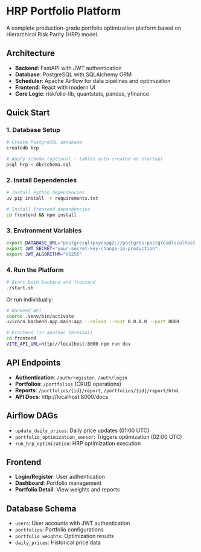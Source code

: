 # HRP Portfolio Platform

A complete production-grade portfolio optimization platform based on Hierarchical Risk Parity (HRP) model.

## Architecture

- **Backend**: FastAPI with JWT authentication
- **Database**: PostgreSQL with SQLAlchemy ORM
- **Scheduler**: Apache Airflow for data pipelines and optimization
- **Frontend**: React with modern UI
- **Core Logic**: riskfolio-lib, quantstats, pandas, yfinance

## Quick Start

### 1. Database Setup
```bash
# Create PostgreSQL database
createdb hrp

# Apply schema (optional - tables auto-created on startup)
psql hrp < db/schema.sql
```

### 2. Install Dependencies
```bash
# Install Python dependencies
uv pip install -r requirements.txt

# Install frontend dependencies
cd frontend && npm install
```

### 3. Environment Variables
```bash
export DATABASE_URL="postgresql+psycopg2://postgres:postgres@localhost:5432/hrp"
export JWT_SECRET="your-secret-key-change-in-production"
export JWT_ALGORITHM="HS256"
```

### 4. Run the Platform
```bash
# Start both backend and frontend
./start.sh
```

Or run individually:
```bash
# Backend API
source .venv/bin/activate
uvicorn backend.app.main:app --reload --host 0.0.0.0 --port 8000

# Frontend (in another terminal)
cd frontend
VITE_API_URL=http://localhost:8000 npm run dev
```

## API Endpoints

- **Authentication**: `/auth/register`, `/auth/login`
- **Portfolios**: `/portfolios` (CRUD operations)
- **Reports**: `/portfolios/{id}/report`, `/portfolios/{id}/report/html`
- **API Docs**: http://localhost:8000/docs

## Airflow DAGs

- `update_daily_prices`: Daily price updates (01:00 UTC)
- `portfolio_optimization_sensor`: Triggers optimization (02:00 UTC)
- `run_hrp_optimization`: HRP optimization execution

## Frontend

- **Login/Register**: User authentication
- **Dashboard**: Portfolio management
- **Portfolio Detail**: View weights and reports

## Database Schema

- `users`: User accounts with JWT authentication
- `portfolios`: Portfolio configurations
- `portfolio_weights`: Optimization results
- `daily_prices`: Historical price data


